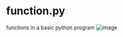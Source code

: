 # function.py
functions in a basic python program
![image](https://github.com/Alex-Unnippillil/function.py/assets/24538548/e7a95686-427e-4a43-83a7-9d567916a55b)
